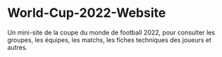 # World-Cup-2022-Website
Un mini-site de la coupe du monde de football 2022, pour consulter les groupes, les équipes, les matchs, les fiches techniques des joueurs et autres. 
